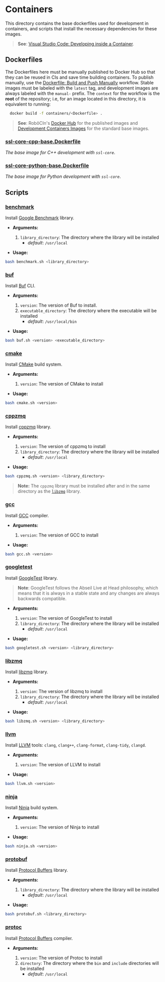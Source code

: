 # Containers

This directory contains the base dockerfiles used for development in containers, and scripts that install the necessary dependencies for these images.

> **See**: [Visual Studio Code: Developing inside a Container](https://code.visualstudio.com/docs/devcontainers/containers).

## Dockerfiles

The Dockerfiles here must be manually published to Docker Hub so that they can be reused in CIs and save time building containers. To publish manually, use the [Dockerfile: Build and Push Manually](https://github.com/robocin/ssl-core/actions/workflows/dockerfile-build-and-push.yaml) workflow. Stable images must be labeled with the `latest` tag, and development images are always labeled with the `manual-` prefix. The `context` for the workflow is the **root** of the repository; i.e, for an image located in this directory, it is equivalent to running:

```bash
  docker build -f containers/<Dockerfile> .
```

> **See**: RobôCIn's [Docker Hub](https://hub.docker.com/u/robocin) for the published images and [Development Containers Images](https://github.com/devcontainers/images/tree/main/src) for the standard base images.

### [ssl-core-cpp-base.Dockerfile](ssl-core-cpp-base.Dockerfile)

_The base image for C++ development with `ssl-core`_.

### [ssl-core-python-base.Dockerfile](ssl-core-python-base.Dockerfile)

_The base image for Python development with `ssl-core`_.

## Scripts

### [benchmark](scripts/benchmark.sh)

Install [Google Benchmark](https://github.com/google/benchmark) library.

- **Arguments:**

  1. `library_directory`: The directory where the library will be installed
       * *default*: `/usr/local`

- **Usage:**

```bash
bash benchmark.sh <library_directory>
```

### [buf](scripts/buf.sh)

Install [Buf](https://buf.build/docs/installation) CLI.

- **Arguments:**
  1. `version`: The version of Buf to install.
  2. `executable_directory`: The directory where the executable will be installed
       * *default*: `/usr/local/bin`

- **Usage:**

```bash
bash buf.sh <version> <executable_directory>
```

### [cmake](scripts/cmake.sh)

Install [CMake](https://cmake.org/) build system.

- **Arguments:**
  1. `version`: The version of CMake to install

- **Usage:**

```bash
bash cmake.sh <version>
```

### [cppzmq](scripts/cppzmq.sh)

Install [cppzmq](https://github.com/zeromq/cppzmq) library.

- **Arguments:**

  1. `version`: The version of cppzmq to install
  2. `library_directory`: The directory where the library will be installed
       * *default*: `/usr/local`

- **Usage:**

```bash
bash cppzmq.sh <version> <library_directory>
```

> **Note:** The `cppzmq` library must be installed after and in the same directory as the [`libzmq`](#libzmq) library.

### [gcc](scripts/gcc.sh)

Install [GCC](https://gcc.gnu.org/) compiler.

- **Arguments:**
  1. `version`: The version of GCC to install

- **Usage:**

```bash
bash gcc.sh <version>
```

### [googletest](scripts/googletest.sh)

Install [GoogleTest](https://github.com/google/googletest) library.

> **Note**: GoogleTest follows the Abseil Live at Head philosophy, which means that it is always in a stable state and any changes are always backwards compatible.

- **Arguments:**

  1. `version`: The version of GoogleTest to install
  2. `library_directory`: The directory where the library will be installed
       * *default*: `/usr/local`

- **Usage:**

```bash
bash googletest.sh <version> <library_directory>
```

### [libzmq](scripts/libzmq.sh)

Install [libzmq](https://github.com/zeromq/libzmq) library.

- **Arguments:**

  1. `version`: The version of libzmq to install
  2. `library_directory`: The directory where the library will be installed
       * *default*: `/usr/local`

- **Usage:**

```bash
bash libzmq.sh <version> <library_directory>
```

### [llvm](scripts/llvm.sh)

Install [LLVM](https://llvm.org/) tools: `clang`, `clang++`, `clang-format`, `clang-tidy`, `clangd`.

- **Arguments:**

  1. `version`: The version of LLVM to install

- **Usage:**

```bash
bash llvm.sh <version>
```

### [ninja](scripts/ninja.sh)

Install [Ninja](https://ninja-build.org/) build system.

- **Arguments:**

  1. `version`: The version of Ninja to install

- **Usage:**

```bash
bash ninja.sh <version>
```

### [protobuf](scripts/protobuf.sh)

Install [Protocol Buffers](https://developers.google.com/protocol-buffers) library.

- **Arguments:**

  1. `library_directory`: The directory where the library will be installed
       * *default*: `/usr/local`

- **Usage:**

```bash
bash protobuf.sh <library_directory>
```

### [protoc](scripts/protoc.sh)

Install [Protocol Buffers](https://developers.google.com/protocol-buffers) compiler.

- **Arguments:**

  1. `version`: The version of Protoc to install
  2. `directory`: The directory where the `bin` and `include` directories will be installed
       * *default*: `/usr/local`
